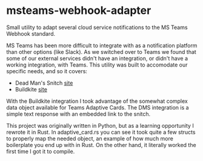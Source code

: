 # msteams-webhook-adapter
Small utility to adapt several cloud service notifications to the MS Teams Webhook standard.

MS Teams has been more difficult to integrate with as a notification platform than other options (like Slack).  As we switched over to Teams we found that some of our external services didn't have an integration, or didn't have a working integration, with Teams.  This utility was built to accomodate our specific needs, and so it covers:
 - Dead Man's Snitch [site](https://deadmanssnitch.com/)
 - Buildkite [site](https://buildkite.com)

With the Buildkite integration I took advantage of the somewhat complex data object available for Teams Adaptive Cards.  The DMS integration is a simple text response with an embedded link to the snitch.

This project was originally written in Python, but as a learning opportunity I rewrote it in Rust.  In adaptive_card.rs you can see it took quite a few structs to properly map the needed object, an example of how much more boilerplate you end up with in Rust.  On the other hand, it literally worked the first time I got it to compile.
